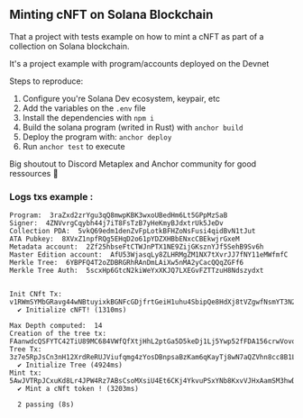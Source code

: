 ## Minting cNFT on Solana Blockchain 

That a project with tests example on how to mint a cNFT as part of a collection on Solana blockchain.

It's a project example with program/accounts deployed on the Devnet

Steps to reproduce: 
1) Configure you're Solana Dev ecosystem, keypair, etc
2) Add the variables on the `.env` file
3) Install the dependencies with `npm i`
4) Build the solana program (writed in Rust) with `anchor build`
5) Deploy the program with: `anchor deploy`
6) Run `anchor test` to execute
  
Big shoutout to Discord Metaplex and Anchor community for good ressources 🤝

### Logs txs example :

```
Program:  3raZxd2zrYgu3qQ8mwpKBK3wxoUBedHm6Lt5GPpMzSaB
Signer:  4ZNVvrgCqybh44j7iT8FsTzB7yHeKmyBJdxtrUk5JeDv
Collection PDA:  5vkQ69edm1denZvFpLotkBFHZoNsFusi4qidBvN1tJut
ATA Pubkey:  8XVxZ1npfRQg5EHqD2o61pYDZXHBbENxcCBEkwjrGxeM
Metadata account:  2Zf25hbseFtCTWJnPTX1NE9ZijGKsznYJf5SehB9Sv6h
Master Edition account:  AfU53WjasqLy8ZLHRMgZM1NX7tXvrJJ7fNY11eMWfmfC
Merkle Tree:  6YBPFQ4T2oZDBRGRhRAnDmLAiXw5nMA2yCacQQqZGFf6
Merkle Tree Auth:  5scxHp6GtcN2kiWeYxXKJQ7LXEGvFZTTzuH8Ndszydxt


Init CNft Tx:  v1RWmSYMbGRavg44wNBtuyixkBGNFcGDjfrtGeiH1uhu4SbipQe8HdXj8tVZgwfNsmYT3N2UcC1ydJiCqvRaJnf
  ✔ Initialize cNFT! (1310ms)

Max Depth computed:  14
Creation of the tree tx:  FAanwdcQSFYTC42TiU89MC684VWfQfXtjHhL2ptGa5D5keDj1Lj5Ywp52fFDA156crwVovqa1erNtA2VhWu5kky
Tree Tx:  3z7e5RpJsCn3nH12XrdReRUJViufqmg4zYosDBnpsaBzKam6qKayTj8wN7aQZVhn8cc8B1L9TaKWPGpXjKT5Y9mS
  ✔ Initialize Tree (4924ms)
Mint tx:  5AwJVTRpJCxuKd8Lr4JPW4Rz7ABsCsoMXsiU4Et6CKj4YkvuPSxYNb8KxvVJHxAamSM3hwDymnMErLh9dec3ZtCP
  ✔ Mint a cNft token ! (3203ms)

  2 passing (8s)
```
